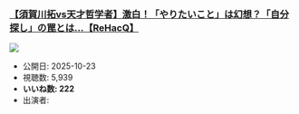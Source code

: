 ### [【須賀川拓vs天才哲学者】激白！「やりたいこと」は幻想？「自分探し」の罠とは...【ReHacQ】](https://www.youtube.com/watch?v=T56efEQS5Bg)
[![](https://img.youtube.com/vi/T56efEQS5Bg/sddefault.jpg)](https://www.youtube.com/watch?v=T56efEQS5Bg)
-   公開日: 2025-10-23
-   視聴数: 5,939
-   **いいね数: 222**
-   出演者: 
